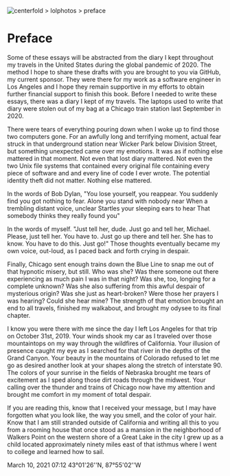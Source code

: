 ![centerfold > lolphotos > preface](assets/preface.jpg)

# Preface

Some of these essays will be abstracted from the diary I kept throughout my travels in the United States during the global pandemic of 2020. The method I hope to share these drafts with you are brought to you via GitHub, my current sponsor. They were there for my work as a software engineer in Los Angeles and I hope they remain supportive in my efforts to obtain further financial support to finish this book. Before I needed to write these essays, there was a diary I kept of my travels. The laptops used to write that diary were stolen out of my bag at a Chicago train station last September in 2020.

There were tears of everything pouring down when I woke up to find those two computers gone. For an awfully long and terrifying moment, actual fear struck in that underground station near Wicker Park below Division Street, but something unexpected came over my emotions. It was as if nothing else mattered in that moment. Not even that lost diary mattered. Not even the two Unix file systems that contained every original file containing every piece of software and and every line of code I ever wrote. The potential identity theft did not matter. Nothing else mattered.

In the words of Bob Dylan, "You lose yourself, you reappear. You suddenly find you got nothing to fear. Alone you stand with nobody near
When a trembling distant voice, unclear
Startles your sleeping ears to hear
That somebody thinks they really found you"

In the words of myself. "Just tell her, dude. Just go and tell her, Michael. Please, just tell her. You have to. Just go up there and tell her. She has to know. You have to do this. Just go!" Those thoughts eventually became my own voice, out-loud, as I paced back and forth crying in despair.

Finally, Chicago sent enough trains down the Blue Line to snap me out of that hypnotic misery, but still. Who was she? Was there someone out there experiencing as much pain I was in that night? Was she, too, longing for a complete unknown? Was she also suffering from this awful despair of mysterious origin? Was she just as heart-broken? Were those her prayers I was hearing? Could she hear mine? The strength of that emotion brought an end to all travels, finished my walkabout, and brought my odysee to its final chapter.

I know you were there with me since the day I left Los Angeles for that trip on October 31st, 2019. Your winds shook my car as I traveled over those mountaintops on my way through the wildfires of California. Your illusion of presence caught my eye as I searched for that river in the depths of the Grand Canyon. Your beauty in the mountains of Colorado refused to let me go as desired another look at your shapes along the stretch of interstate 90. The colors of your sunrise in the fields of Nebraska brought me tears of excitement as I sped along those dirt roads through the midwest. Your calling over the thunder and trains of Chicago now have my attention and brought me comfort in my moment of total despair.

If you are reading this, know that I received your message, but I may have forgotten what you look like, the way you smell, and the color of your hair. Know that I am still stranded outside of California and writing all this to you from a rooming house that once stood as a mansion in the neighborhood of Walkers Point on the western shore of a Great Lake in the city I grew up as a child located approximately ninety miles east of that isthmus where I went to college and learned how to sail.

March 10, 2021
07:12
43°01'26''N, 87°55'02''W
